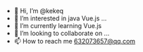 - 👋 Hi, I’m @kekeq
- 👀 I’m interested in java Vue.js ...
- 🌱 I’m currently learning Vue.js
- 💞️ I’m looking to collaborate on ...
- 📫 How to reach me 632073657@qq.com

<!---
kekeq/kekeq is a ✨ special ✨ repository because its `README.md` (this file) appears on your GitHub profile.
You can click the Preview link to take a look at your changes.
--->

